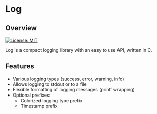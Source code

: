 # Log

## Overview
[![License: MIT](https://img.shields.io/badge/License-MIT-yellow.svg)](https://opensource.org/licenses/MIT)

Log is a compact logging library with an easy to use API, written in C.

## Features
- Various logging types (success, error, warning, info)
- Allows logging to stdout or to a file
- Flexible formatting of logging messages (printf wrapping)
- Optional prefixes:
    - Colorized logging type prefix
    - Timestamp prefix
    
